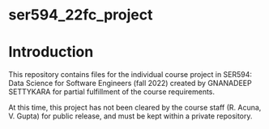 # ser594_22fc_project
# Introduction
This repository contains files for the individual course project in SER594: Data Science for Software Engineers (fall 2022) created by GNANADEEP SETTYKARA for partial fulfillment of the course requirements.

At this time, this project has not been cleared by the course staff (R. Acuna, V. Gupta) for public release, and must be kept within a private repository.
